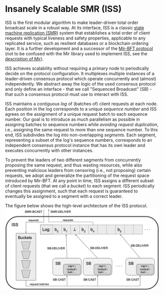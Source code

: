 # Insanely Scalable SMR (ISS)

ISS is the first modular algorithm to make leader-driven total order broadcast scale in a robust way.
At its interface, ISS is a classic
[state machine replication (SMR)](https://en.wikipedia.org/wiki/State_machine_replication) system
that establishes a total order of client requests with typical liveness and safety properties,
applicable to any replicated service, such as resilient databases or a blockchain ordering layer.
It is a further development and a successor of the [Mir-BFT protocol](https://arxiv.org/abs/1906.05552)
(not to be confused with the Mir library used to implement ISS,
see the [description of Mir](/README.md#relation-to-the-mir-bft-algorithm)).

ISS achieves scalability without requiring a primary node to periodically decide on the protocol configuration.
It multiplexes multiple instances of a leader-driven consensus protocol
which operate concurrently and (almost) independently.
We abstract away the logic of the used consensus protocol and only define an interface -
that we call "Sequenced Broadcast" (SB) - that such a consensus protocol must use to interact with ISS.

ISS maintains a *contiguous log* of (batches of) client requests at each node.
Each position in the log corresponds to a unique *sequence number*
and ISS agrees on the assignment of a unique request batch to each sequence number.
Our goal is to introduce as much parallelism as possible in assigning batches to sequence numbers
while *avoiding request duplication*, i.e., assigning the same request to more than one sequence number.
To this end, ISS subdivides the log into non-overlapping *segments*.
Each segment, representing a subset of the log's sequence numbers,
corresponds to an independent consensus protocol instance
that has its own leader and executes concurrently with other instances.

To prevent the leaders of two different segments from concurrently proposing the same request,
and thus wasting resources, while also preventing malicious leaders from censoring
(i.e., not proposing) certain requests,
we adopt and generalize the partitioning of the request space introduced by Mir-BFT.
At any point in time, ISS assigns a different subset of client requests (that we call a _bucket_) to each segment.
ISS periodically changes this assignment,
such that each request is guaranteed to eventually be assigned to a segment with a correct leader.

The figure below shows the high-level architecture of the ISS protocol.
![High-level architecture of the ISS protocol](/docs/images/high-level-architecture-iss.png)